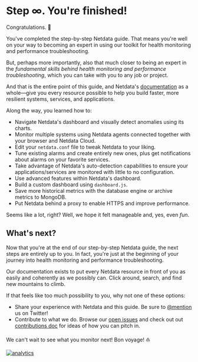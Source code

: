 <!--
title: "Step ∞. You're finished!"
custom_edit_url: https://github.com/netdata/netdata/edit/master/docs/guides/step-by-step/step-99.md
-->

# Step ∞. You're finished!

Congratulations. 🎉

You've completed the step-by-step Netdata guide. That means you're well on your way to becoming an expert in using
our toolkit for health monitoring and performance troubleshooting.

But, perhaps more importantly, also that much closer to being an expert in the _fundamental skills behind health
monitoring and performance troubleshooting_, which you can take with you to any job or project.

And that is the entire point of this guide, and Netdata's [documentation](https://learn.netdata.cloud) as a
whole—give you every resource possible to help you build faster, more resilient systems, services, and applications.

Along the way, you learned how to:

-   Navigate Netdata's dashboard and visually detect anomalies using its charts.
-   Monitor multiple systems using Netdata agents connected together with your browser and Netdata Cloud.
-   Edit your `netdata.conf` file to tweak Netdata to your liking.
-   Tune existing alarms and create entirely new ones, plus get notifications about alarms on your favorite services.
-   Take advantage of Netdata's auto-detection capabilities to ensure your applications/services are monitored with
    little to no configuration.
-   Use advanced features within Netdata's dashboard.
-   Build a custom dashboard using `dashboard.js`.
-   Save more historical metrics with the database engine or archive metrics to MongoDB.
-   Put Netdata behind a proxy to enable HTTPS and improve performance.

Seems like a lot, right? Well, we hope it felt manageable and, yes, even _fun_.

## What's next?

Now that you're at the end of our step-by-step Netdata guide, the next steps are entirely up to you. In fact, you're
just at the beginning of your journey into health monitoring and performance troubleshooting.

Our documentation exists to put every Netdata resource in front of you as easily and coherently as we possibly can.
Click around, search, and find new mountains to climb.

If that feels like too much possibility to you, why not one of these options:

-   Share your experience with Netdata and this guide. Be sure to [@mention](https://twitter.com/linuxnetdata) us on 
    Twitter!
-   Contribute to what we do. Browse our [open issues](https://github.com/netdata/netdata/issues) and check out out
    [contributions doc](https://learn.netdata.cloud/contribute/) for ideas of how you can pitch in.

We can't wait to see what you monitor next! Bon voyage! ⛵

[![analytics](https://www.google-analytics.com/collect?v=1&aip=1&t=pageview&_s=1&ds=github&dr=https%3A%2F%2Fgithub.com%2Fnetdata%2Fnetdata&dl=https%3A%2F%2Fmy-netdata.io%2Fgithub%2Fdocs%2Fguides%2Fstep-by-step%2Fstep-99&_u=MAC~&cid=5792dfd7-8dc4-476b-af31-da2fdb9f93d2&tid=UA-64295674-3)](<>)
